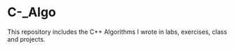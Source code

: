 # C-_Algo
This repository includes the C++ Algorithms I wrote in labs, exercises, class and projects.
